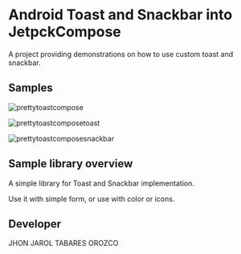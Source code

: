 Android Toast and Snackbar into JetpckCompose
==================================

A project providing demonstrations on how to use custom toast and snackbar.

Samples
-------

![prettytoastcompose](https://github.com/jhon1985t/PrettyToastCompose/assets/36683695/aa4237c5-e520-4e5e-a2eb-83e26dd3f67f)

![prettytoastcomposetoast](https://github.com/jhon1985t/PrettyToastCompose/assets/36683695/f9ca3b33-7708-41b6-b26a-d092426ae638)

![prettytoastcomposesnackbar](https://github.com/jhon1985t/PrettyToastCompose/assets/36683695/652c943e-9c8e-41fc-9506-bbaab810f63c)

Sample library overview
-------------------

A simple library for Toast and Snackbar implementation.

Use it with simple form, or use with color or icons.

Developer
--------------------

JHON JAROL TABARES OROZCO